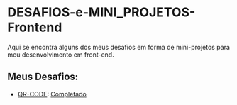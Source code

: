 <h1>DESAFIOS-e-MINI_PROJETOS-Frontend</h1>
<p>Aqui se encontra alguns dos meus desafios em forma de mini-projetos para meu desenvolvimento em front-end.</p>
<h2>Meus Desafios:</h2>
<ul>
 <li>
  <a href="https://github.com/RafaelDuque049/DESAFIOS-e-MINI_PROJETOS-Frontend/tree/main/QR-Code" target="_blank">QR-CODE</a>:
  <a href="https://rafaelduque049.github.io/DESAFIOS-e-MINI_PROJETOS-Frontend/QR-Code/main.html" target="_blank">Completado</a>
 </li>
</ul>
